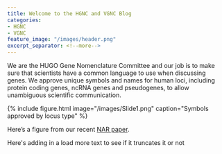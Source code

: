 ```yaml
---
title: Welcome to the HGNC and VGNC Blog
categories:
- HGNC
- VGNC
feature_image: "/images/header.png"
excerpt_separator: <!--more-->
---
```



We are the HUGO Gene Nomenclature Committee and our job is to make sure that scientists have a common language to use when discussing genes. We approve unique symbols and names for human loci, including protein coding genes, ncRNA genes and pseudogenes, to allow unambiguous scientific communication.

{% include figure.html image="/images/Slide1.png" caption="Symbols approved by locus type" %}

Here’s a figure from our recent [NAR paper](https://www.ncbi.nlm.nih.gov/pubmed/30304474). 

<!--more-->

Here's adding in a load more text to see if it truncates it or not